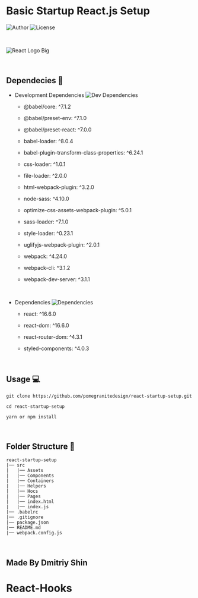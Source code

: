 # Basic Startup React.js Setup
![Author](https://img.shields.io/badge/author-Dmitriy%20Shin-green.svg)
![License](https://img.shields.io/dub/l/vibe-d.svg)

&nbsp;

![React Logo Big](https://scotch-res.cloudinary.com/image/upload/dpr_1,w_1050,q_auto:good,f_auto/media/16966/WTuIcUkIRmyQ6fL58pCt_1_vHHBwcUFUaHWXntSnqKdCA.png.jpg)

&nbsp;

## Dependecies 💾
- Development Dependencies ![Dev Dependencies](https://img.shields.io/david/dev/expressjs/express.svg)
  - @babel/core: ^7.1.2

  - @babel/preset-env: ^7.1.0

  - @babel/preset-react: ^7.0.0

  - babel-loader: ^8.0.4

  - babel-plugin-transform-class-properties: ^6.24.1

  - css-loader: ^1.0.1

  - file-loader: ^2.0.0

  - html-webpack-plugin: ^3.2.0

  - node-sass: ^4.10.0
  
  - optimize-css-assets-webpack-plugin: ^5.0.1

  - sass-loader: ^7.1.0

  - style-loader: ^0.23.1

  - uglifyjs-webpack-plugin: ^2.0.1

  - webpack: ^4.24.0

  - webpack-cli: ^3.1.2

  - webpack-dev-server: ^3.1.1

&nbsp;

- Dependencies ![Dependencies](https://img.shields.io/depfu/pomegranitedesign/react-startup-setup.svg)
  - react: ^16.6.0

  - react-dom: ^16.6.0
  
  - react-router-dom: ^4.3.1

  - styled-components: ^4.0.3

&nbsp;

## Usage 💻
```
git clone https://github.com/pomegranitedesign/react-startup-setup.git

cd react-startup-setup

yarn or npm install
```

&nbsp;


## Folder Structure 📁
```
react-startup-setup
|── src
|   |── Assets
|   |── Components
|   |── Containers
|   |── Helpers
|   |── Hocs
|   |── Pages
|   |── index.html
|   |── index.js
|── .babelrc
|── .gitignore
|── package.json
|── README.md
|── webpack.config.js
```

&nbsp;

## Made By Dmitriy Shin
# React-Hooks
